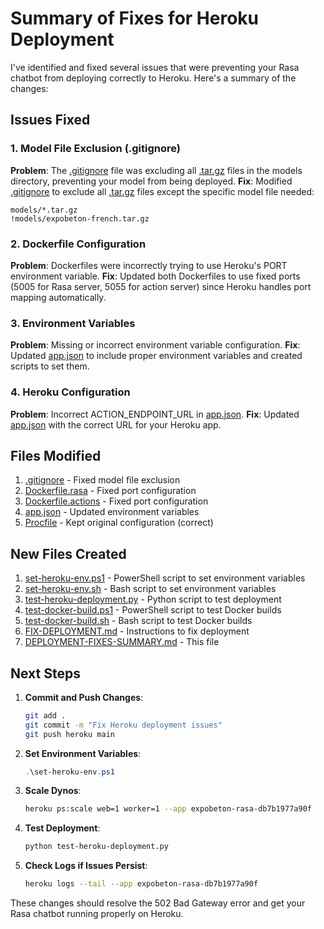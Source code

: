 # Summary of Fixes for Heroku Deployment

I've identified and fixed several issues that were preventing your Rasa chatbot from deploying correctly to Heroku. Here's a summary of the changes:

## Issues Fixed

### 1. Model File Exclusion (.gitignore)
**Problem**: The [.gitignore](file://f:\Louison\Layhosting\Clients\Expo%20beton\prod-rasa-d3f2c138\.gitignore) file was excluding all [.tar.gz](file://f:\Louison\Layhosting\Clients\Expo%20beton\prod-rasa-d3f2c138\models\20251024-190220-unary-ramp.tar.gz) files in the models directory, preventing your model from being deployed.
**Fix**: Modified [.gitignore](file://f:\Louison\Layhosting\Clients\Expo%20beton\prod-rasa-d3f2c138\.gitignore) to exclude all [.tar.gz](file://f:\Louison\Layhosting\Clients\Expo%20beton\prod-rasa-d3f2c138\models\20251024-190220-unary-ramp.tar.gz) files except the specific model file needed:
```gitignore
models/*.tar.gz
!models/expobeton-french.tar.gz
```

### 2. Dockerfile Configuration
**Problem**: Dockerfiles were incorrectly trying to use Heroku's PORT environment variable.
**Fix**: Updated both Dockerfiles to use fixed ports (5005 for Rasa server, 5055 for action server) since Heroku handles port mapping automatically.

### 3. Environment Variables
**Problem**: Missing or incorrect environment variable configuration.
**Fix**: Updated [app.json](file://f:\Louison\Layhosting\Clients\Expo%20beton\prod-rasa-d3f2c138\app.json) to include proper environment variables and created scripts to set them.

### 4. Heroku Configuration
**Problem**: Incorrect ACTION_ENDPOINT_URL in [app.json](file://f:\Louison\Layhosting\Clients\Expo%20beton\prod-rasa-d3f2c138\app.json).
**Fix**: Updated [app.json](file://f:\Louison\Layhosting\Clients\Expo%20beton\prod-rasa-d3f2c138\app.json) with the correct URL for your Heroku app.

## Files Modified

1. [.gitignore](file://f:\Louison\Layhosting\Clients\Expo%20beton\prod-rasa-d3f2c138\.gitignore) - Fixed model file exclusion
2. [Dockerfile.rasa](file://f:\Louison\Layhosting\Clients\Expo%20beton\prod-rasa-d3f2c138\Dockerfile.rasa) - Fixed port configuration
3. [Dockerfile.actions](file://f:\Louison\Layhosting\Clients\Expo%20beton\prod-rasa-d3f2c138\Dockerfile.actions) - Fixed port configuration
4. [app.json](file://f:\Louison\Layhosting\Clients\Expo%20beton\prod-rasa-d3f2c138\app.json) - Updated environment variables
5. [Procfile](file://f:\Louison\Layhosting\Clients\Expo%20beton\prod-rasa-d3f2c138\Procfile) - Kept original configuration (correct)

## New Files Created

1. [set-heroku-env.ps1](file://f:\Louison\Layhosting\Clients\Expo%20beton\prod-rasa-d3f2c138\set-heroku-env.ps1) - PowerShell script to set environment variables
2. [set-heroku-env.sh](file://f:\Louison\Layhosting\Clients\Expo%20beton\prod-rasa-d3f2c138\set-heroku-env.sh) - Bash script to set environment variables
3. [test-heroku-deployment.py](file://f:\Louison\Layhosting\Clients\Expo%20beton\prod-rasa-d3f2c138\test-heroku-deployment.py) - Python script to test deployment
4. [test-docker-build.ps1](file://f:\Louison\Layhosting\Clients\Expo%20beton\prod-rasa-d3f2c138\test-docker-build.ps1) - PowerShell script to test Docker builds
5. [test-docker-build.sh](file://f:\Louison\Layhosting\Clients\Expo%20beton\prod-rasa-d3f2c138\test-docker-build.sh) - Bash script to test Docker builds
6. [FIX-DEPLOYMENT.md](file://f:\Louison\Layhosting\Clients\Expo%20beton\prod-rasa-d3f2c138\FIX-DEPLOYMENT.md) - Instructions to fix deployment
7. [DEPLOYMENT-FIXES-SUMMARY.md](file://f:\Louison\Layhosting\Clients\Expo%20beton\prod-rasa-d3f2c138\DEPLOYMENT-FIXES-SUMMARY.md) - This file

## Next Steps

1. **Commit and Push Changes**:
   ```bash
   git add .
   git commit -m "Fix Heroku deployment issues"
   git push heroku main
   ```

2. **Set Environment Variables**:
   ```powershell
   .\set-heroku-env.ps1
   ```

3. **Scale Dynos**:
   ```bash
   heroku ps:scale web=1 worker=1 --app expobeton-rasa-db7b1977a90f
   ```

4. **Test Deployment**:
   ```bash
   python test-heroku-deployment.py
   ```

5. **Check Logs if Issues Persist**:
   ```bash
   heroku logs --tail --app expobeton-rasa-db7b1977a90f
   ```

These changes should resolve the 502 Bad Gateway error and get your Rasa chatbot running properly on Heroku.
